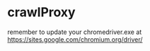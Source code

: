 # crawlProxy
remember to update your chromedriver.exe at https://sites.google.com/chromium.org/driver/

